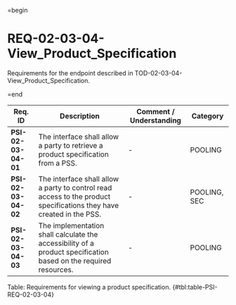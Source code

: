 =begin

# REQ-02-03-04-View_Product_Specification

Requirements for the endpoint described in TOD-02-03-04-View_Product_Specification.

=end

| Req. ID                        | Description                         | Comment / Understanding                  | Category                       |
| ------------------------------ | ----------------------------------- | ---------------------------------------- | ------------------------------ |
| __PSI-02-03-04-01__ | The interface shall allow a party to retrieve a product specification from a PSS.                                    | -                       | POOLING      |
| __PSI-02-03-04-02__ | The interface shall allow a party to control read access to the product specifications they have created in the PSS. | -                       | POOLING, SEC |
| __PSI-02-03-04-03__ | The implementation shall calculate the accessibility of a product specification based on the required resources.     | -                       | POOLING      |

Table: Requirements for viewing a product specification. {#tbl:table-PSI-REQ-02-03-04}

